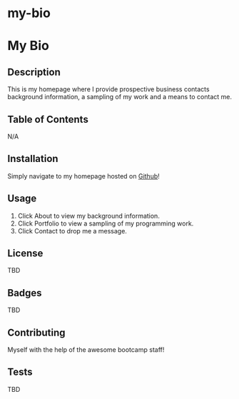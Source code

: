 # my-bio

# My Bio

## Description

This is my homepage where I provide prospective business contacts background information, a sampling of my work and a means to contact me.

## Table of Contents

N/A

## Installation

Simply navigate to my homepage hosted on [Github](https://sunnycoderdude.github.io/my-bio/)!

## Usage

1. Click About to view my background information.
2. Click Portfolio to view a sampling of my programming work.
3. Click Contact to drop me a message.

## License

TBD

## Badges

TBD

## Contributing

Myself with the help of the awesome bootcamp staff!

## Tests

TBD